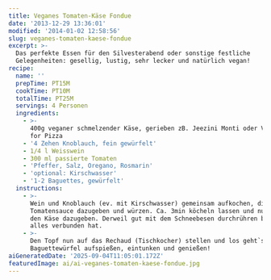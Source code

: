 ```yaml
---
title: Veganes Tomaten-Käse Fondue
date: '2013-12-29 13:36:01'
modified: '2014-01-02 12:58:56'
slug: veganes-tomaten-kaese-fondue
excerpt: >-
  Das perfekte Essen für den Silvesterabend oder sonstige festliche
  Gelegenheiten: gesellig, lustig, sehr lecker und natürlich vegan! 
recipe:
  name: ''
  prepTime: PT15M
  cookTime: PT10M
  totalTime: PT25M
  servings: 4 Personen
  ingredients:
    - >-
      400g veganer schmelzender Käse, gerieben zB. Jeezini Monti oder Violife
      for Pizza
    - '4 Zehen Knoblauch, fein gewürfelt'
    - 1/4 l Weisswein
    - 300 ml passierte Tomaten
    - 'Pfeffer, Salz, Oregano, Rosmarin'
    - 'optional: Kirschwasser'
    - '1-2 Baguettes, gewürfelt'
  instructions:
    - >-
      Wein und Knoblauch (ev. mit Kirschwasser) gemeinsam aufkochen, die
      Tomatensauce dazugeben und würzen. Ca. 3min köcheln lassen und nun langsam
      den Käse dazugeben. Derweil gut mit dem Schneebesen durchrühren bis sich
      alles verbunden hat.
    - >-
      Den Topf nun auf das Rechaud (Tischkocher) stellen und los geht`s:
      Baguettewürfel aufspießen, eintunken und genießen!
aiGeneratedDate: '2025-09-04T11:05:01.172Z'
featuredImage: ai/ai-veganes-tomaten-kaese-fondue.jpg
---
```


[<!-- Image removed (no copyright): käsefondue.jpg -->](https://www.veganblatt.com/i/käsefondue.jpg)
